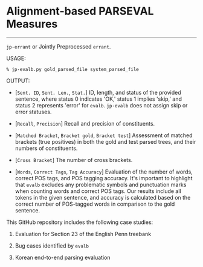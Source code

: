 # Alignment-based PARSEVAL Measures
---
`jp-errant` or Jointly Preprocessed `errant`. 


USAGE:
```
% jp-evalb.py gold_parsed_file system_parsed_file
```

OUTPUT:
- [`Sent. ID`, `Sent. Len.`, `Stat.`] ID, length, and status of the provided sentence, where status 0 indicates 'OK,' status 1 implies 'skip,' and status 2 represents 'error' for `evalb`. `jp-evalb` does not assign skip or error statuses.
- [`Recall`, `Precision`] Recall and precision of constituents.

- [`Matched Bracket`, `Bracket gold`, `Bracket test`] Assessment of matched brackets (true positives) in both the gold and test parsed trees, and their numbers of constituents. 

- [`Cross Bracket`] The number of cross brackets. 

- [`Words`, `Correct Tags`, `Tag Accuracy`] Evaluation of the number of words, correct POS tags, and POS tagging accuracy. It's important to highlight that `evalb` excludes any problematic symbols and punctuation marks when counting words and correct POS tags. Our results include all tokens in the given sentence, and accuracy is calculated based on the correct number of POS-tagged words in comparison to the gold sentence.


This GitHub repository includes the following case studies: 

1. Evaluation for Section 23 of the English Penn treebank

2. Bug cases identified by `evalb`

3. Korean end-to-end parsing evaluation 



